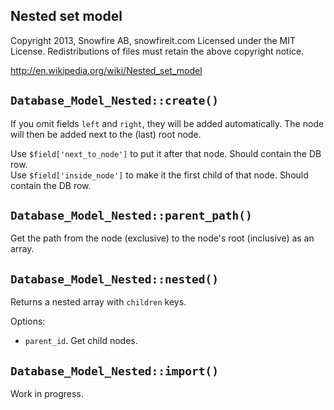 
## Nested set model

Copyright 2013, Snowfire AB, snowfireit.com
Licensed under the MIT License.
Redistributions of files must retain the above copyright notice.

http://en.wikipedia.org/wiki/Nested_set_model



## `Database_Model_Nested::create()`

If you omit fields `left` and `right`, they will be added automatically. The node will then be added
next to the (last) root node.

Use `$field['next_to_node']` to put it after that node. Should contain the DB row.  
Use `$field['inside_node']` to make it the first child of that node. Should contain the DB row.




## `Database_Model_Nested::parent_path()`

Get the path from the node (exclusive) to the node's root (inclusive) as an array.





## `Database_Model_Nested::nested()`

Returns a nested array with `children` keys.

Options:

- `parent_id`. Get child nodes.





## `Database_Model_Nested::import()`

Work in progress.